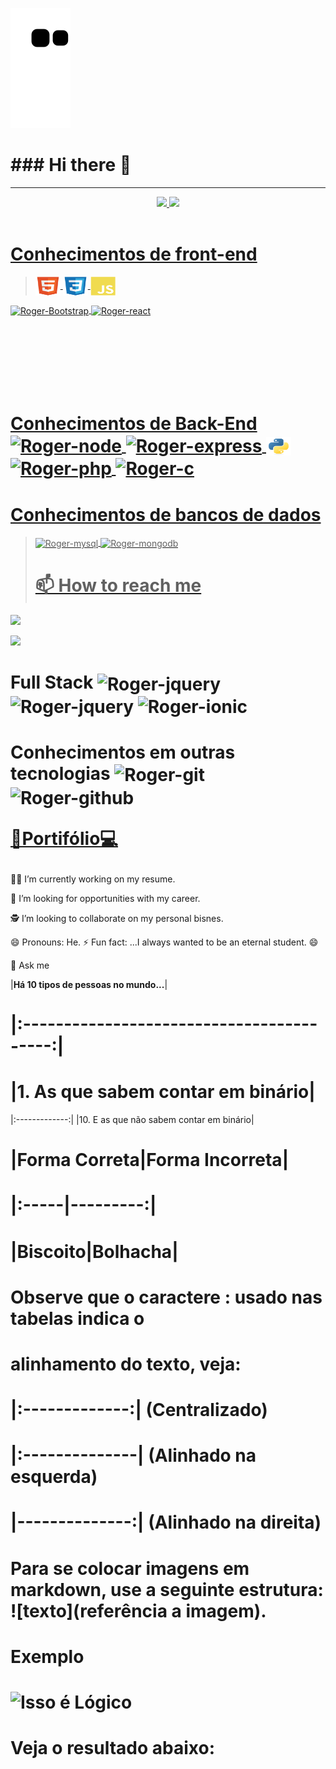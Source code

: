 <link rel="stylesheet" href="https://stackpath.bootstrapcdn.com/bootstrap/4.1.3/css/bootstrap.min.css" integrity="sha384-MCw98/SFnGE8fJT3GXwEOngsV7Zt27NXFoaoApmYm81iuXoPkFOJwJ8ERdknLPMO" crossorigin="anonymous">
<link rel="stylesheet" href="https://cdn.jsdelivr.net/gh/devicons/devicon@v2.14.0/devicon.min.css">

 ![Snake animation](https://github.com/Keykrono/Keykrono/blob/output/github-contribution-grid-snake.svg)

<h1>### Hi there 👋</h1>
<hr/>

<div align="center">
  <a href="https://github.com/Keykrono">
    
  <img height="180em" src="https://github-readme-stats.vercel.app/api?username=fsRoger&show_icons=true&theme=tokyonight&include_all_commits=true&count_private=true"/>
    
  <img height="180em" src="https://github-readme-stats.vercel.app/api/top-langs/?username=fsRoger&layout=compact&langs_count=7&theme=tokyonight"/>
</div>
  
<div style="display: inline_block"><br>
  
  <h1> Conhecimentos de front-end </h1>
  
  ><img align="center" alt="Roger-HTML" height="30" width="40" src="https://raw.githubusercontent.com/devicons/devicon/master/icons/html5/html5-original.svg">
  >
  ><img align="center" alt="Roger-CSS" height="30" width="40" src="https://raw.githubusercontent.com/devicons/devicon/master/icons/css3/css3-original.svg">
 >
 ><img align="center" alt="Roger-Js" height="30" width="40" src="https://raw.githubusercontent.com/devicons/devicon/master/icons/javascript/javascript-plain.svg">
  
  <img align="center" alt="Roger-Bootstrap" height="30" width="40" src="https://cdn.jsdelivr.net/gh/devicons/devicon/icons/bootstrap/bootstrap-original.svg" />
 
 <img align="center" alt="Roger-react" height="30" width="40" src="https://cdn.jsdelivr.net/gh/devicons/devicon/icons/react/react-original-wordmark.svg" />
 
 
  <br></br>
  <br></br>
  <br></br>
  
  <h1>Conhecimentos de Back-End
           
  <img align="center" alt="Roger-node" height="30" width="40" src="https://cdn.jsdelivr.net/gh/devicons/devicon/icons/nodejs/nodejs-plain-wordmark.svg" />
 
 <img align="center" alt="Roger-express" height="30" width="40" src="https://cdn.jsdelivr.net/gh/devicons/devicon/icons/express/express-original.svg" />
          
   <img align="center" alt="Roger-Python" height="30" width="40" src="https://raw.githubusercontent.com/devicons/devicon/master/icons/python/python-original.svg">
  
   <img align="center" alt="Roger-php" height="30" width="40" src="https://cdn.jsdelivr.net/gh/devicons/devicon/icons/php/php-original.svg" />
  
  
   <img align="center" alt="Roger-c" height="30" width="40" src="https://cdn.jsdelivr.net/gh/devicons/devicon/icons/c/c-original.svg" />



 <h1>Conhecimentos de bancos de dados</h1>

 
 ><img align="center" alt="Roger-mysql" height="30" width="40" margin="20px" src="https://cdn.jsdelivr.net/gh/devicons/devicon/icons/mysql/mysql-original-wordmark.svg" />
>             
   ><img align="center" alt="Roger-mongodb" height="30" width="40" src="https://cdn.jsdelivr.net/gh/devicons/devicon/icons/mongodb/mongodb-plain-wordmark.svg" />
 >
 >
  > <h1> 📫 How to reach me </h1>
   

   <a href = "mailto:keykrono117@gmail.com"><img src="https://img.shields.io/badge/-Gmail-%23333?style=for-the-badge&logo=gmail&logoColor=white" target="_blank"></a>
   
   <a href="https://www.linkedin.com/in/roger-ferreira-da-silva-982242214/"><img src="https://img.shields.io/badge/LinkedIn-0077B5?style=for-the-badge&logo=linkedin&logoColor=white" target="_blank"></a>
              
  
          
 <h1> Full Stack
  
  <img align="center" alt="Roger-jquery" height="30" width="40" src="https://cdn.jsdelivr.net/gh/devicons/devicon/icons/jquery/jquery-original.svg" />

  <img align="center" alt="Roger-jquery" height="30" width="40" src="https://cdn.jsdelivr.net/gh/devicons/devicon/icons/typescript/typescript-original.svg" />
                   
  <img align="center" alt="Roger-ionic" height="30" margin="20px" width="40" src="https://cdn.jsdelivr.net/gh/devicons/devicon/icons/ionic/ionic-original.svg" />
  
  
 <h1> Conhecimentos em outras tecnologias
  
  <img align="center" alt="Roger-git" height="30" width="40" src="https://cdn.jsdelivr.net/gh/devicons/devicon/icons/git/git-plain-wordmark.svg" />
  
   <img align="center" alt="Roger-github" height="30" width="40" src="https://cdn.jsdelivr.net/gh/devicons/devicon/icons/github/github-original.svg" />
          
   
   <a href="https://keykrono.github.io/fsRoger/">🧑‍Portifólio💻</a>
  
  
 
</div>
  <img align="right" alt="" height="150" style="border-radius:50px;" src="">
</div>

👨‍🎓 I’m currently working on my resume.

🧗 I’m looking for opportunities with my career.

🕵️ I’m looking to collaborate on my personal bisnes.
 
😄 Pronouns: He.
⚡ Fun fact: ...I always wanted to be an eternal student. 😄

💬 Ask me
 
 |**Há 10 tipos de pessoas no mundo...**|
# |:-----------------------------------------:|
# |1. As que sabem contar em binário|
 |:-------------:|
 |10. E as que não sabem contar em binário|
#
# |Forma Correta|Forma Incorreta|
# |:-----|---------:|
# |Biscoito|Bolhacha|
#
# Observe que o caractere : usado nas tabelas indica o 
# alinhamento do texto, veja:
#
# |:-------------:| (Centralizado)
# |:--------------| (Alinhado na esquerda)
# |--------------:| (Alinhado na direita)
 
 
 # Para se colocar imagens em markdown, use a seguinte estrutura: ![texto](referência a imagem).
#
# Exemplo
#
# ![Isso é Lógico](https://user-images.githubusercontent.com/62623572/80289460-eb992780-8714-11ea-98a3-1874cb5f2e22.png)
#
# Veja o resultado abaixo:

